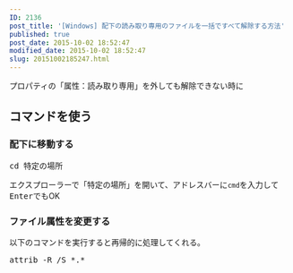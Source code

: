 ```yaml
---
ID: 2136
post_title: '[Windows] 配下の読み取り専用のファイルを一括ですべて解除する方法'
published: true
post_date: 2015-10-02 18:52:47
modified_date: 2015-10-02 18:52:47
slug: 20151002185247.html
---
```

プロパティの「属性：読み取り専用」を外しても解除できない時に
<!--more-->
<h2>コマンドを使う</h2>
<h3>配下に移動する</h3>
<pre class="cmd">cd 特定の場所</pre>
エクスプローラーで「特定の場所」を開いて、アドレスバーに<code>cmd</code>を入力して<kbd>Enter</kbd>でもOK

<h3>ファイル属性を変更する</h3>
以下のコマンドを実行すると再帰的に処理してくれる。
<pre class="cmd">attrib -R /S *.*</pre>